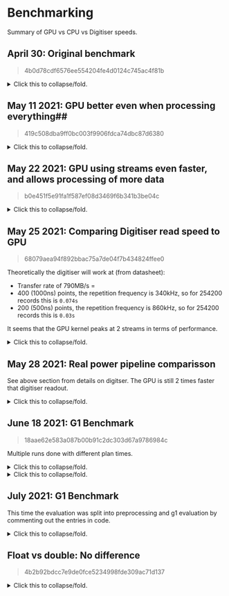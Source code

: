 # Benchmarking #

Summary of GPU vs CPU vs Digitiser speeds.

## April 30: Original benchmark ##
> 4b0d78cdf6576ee554204fe4d0124c745ac4f81b

<details>
<summary>Click this to collapse/fold.</summary>

| Group | Experiment      | Prob. Space | Samples | Iterations | Baseline | us/Iteration | Iterations/sec | RAM (bytes) |
|:-----:|:---------------:|:-----------:|:-------:|:----------:|:--------:|:------------:|:--------------:|:-----------:|
| POWER | CPU_1T_NO_BACK  | Null        | 10      | 1000       | 1.00000  | 993.03200    | 1007.02        | 60456960    |
| POWER | CPU_2T_NO_BACK  | Null        | 10      | 1000       | 1.15689  | 1148.83300   | 870.45         | 68849664    |
| POWER | CPU_4T_NO_BACK  | Null        | 10      | 1000       | 1.30622  | 1297.12200   | 770.94         | 85635072    |
| POWER | CPU_8T_NO_BACK  | Null        | 10      | 1000       | 1.23859  | 1229.96300   | 813.03         | 86437888    |
| POWER | GPU_NO_BACK     | Null        | 10      | 1000       | 0.26119  | 259.36900    | 3855.51        | 9418870784  |
| POWER | CPU_1T_CONST_BA | Null        | 10      | 1000       | 1.04712  | 1039.82200   | 961.70         | 10216804352 |
| POWER | GPU_CONST_BACK  | Null        | 10      | 1000       | 0.26043  | 258.61800    | 3866.71        | 13816946688 |
| POWER | CPU_1T_BACK     | Null        | 10      | 1000       | 1.81312  | 1800.49100   | 555.40         | 14617780224 |
| POWER | GPU_BACK        | Null        | 10      | 1000       | 0.25992  | 258.11300    | 3874.27        | 18287763456 |

</details>

## May 11 2021: GPU better even when processing everything##
> 419c508dba9ff0bc003f9906fdca74dbc87d6380

<details>
<summary>Click this to collapse/fold.</summary>

|     Group      |   Experiment    |   Prob. Space   |     Samples     |   Iterations    |    Baseline     |  us/Iteration   | Iterations/sec  |   RAM (bytes)   |
|:--------------:|:---------------:|:---------------:|:---------------:|:---------------:|:---------------:|:---------------:|:---------------:|:---------------:|
|POWER           | CPU_1T_NO_BACK  |            Null |              10 |            1000 |         1.00000 |      3194.35900 |          313.05 |      9418752000 |
|POWER           | CPU_2T_NO_BACK  |            Null |              10 |            1000 |         1.03164 |      3295.41400 |          303.45 |      9427144704 |
|POWER           | CPU_8T_NO_BACK  |            Null |              10 |            1000 |         0.94265 |      3011.16900 |          332.10 |      9443930112 |
|POWER           | CPU_1T_NO_BACK_ |            Null |              10 |            1000 |         1.04948 |      3352.40700 |          298.29 |      9443930112 |
|POWER           | CPU_1T_CONST_BA |            Null |              10 |            1000 |         1.27478 |      4072.10900 |          245.57 |      9443930112 |
|POWER           | CPU_1T_CONST_BA |            Null |              10 |            1000 |         1.35867 |      4340.09500 |          230.41 |      9443930112 |
|POWER           | CPU_1T_BACK     |            Null |              10 |            1000 |         0.99066 |      3164.51900 |          316.00 |      9444331520 |
|POWER           | CPU_1T_BACK_FUL |            Null |              10 |            1000 |         1.28411 |      4101.90000 |          243.79 |      9444872192 |
|POWER           | GPU_BACK        |            Null |              10 |            1000 |         0.10027 |       320.30400 |         3122.03 |      9445277696 |

</details>

## May 22 2021: GPU using streams even faster, and allows processing of more data ##
> b0e451f5e91fa1f587ef08d3469f6b341b3be04c

<details>
<summary>Click this to collapse/fold.</summary>

> `R_POINTS=1000`, `SP_POINTS=400`, `R_POINTS_PER_GPU_CHUNK=500`

| Group | Experiment      | Prob. Space | Samples | Iterations | Baseline | us/Iteration | Iterations/sec | RAM (bytes) |
|:-----:|:---------------:|:-----------:|:-------:|:----------:|:--------:|:------------:|:--------------:|:-----------:|
| POWER | 1T_NO_BACK      | Null        | 100     | 100        | 1.00000  | 9366.87000   | 106.76         | 9426067456  |
| POWER | 2T_NO_BACK      | Null        | 100     | 100        | 1.17076  | 10966.31000  | 91.19          | 9434460160  |
| POWER | 8T_NO_BACK      | Null        | 100     | 100        | 1.20283  | 11266.78000  | 88.76          | 9451245568  |
| POWER | 1T_NO_BACK_FULL | Null        | 100     | 100        | 1.51296  | 14171.72000  | 70.56          | 9451245568  |
| POWER | 1T_CONST_BACK   | Null        | 100     | 100        | 1.00754  | 9437.45000   | 105.96         | 9451245568  |
| POWER | 1T_CONST_BACK_F | Null        | 100     | 100        | 1.47449  | 13811.38000  | 72.40          | 9451245568  |
| POWER | 1T_BACK         | Null        | 100     | 100        | 1.25850  | 11788.16000  | 84.83          | 9452847104  |
| POWER | 1T_BACK_FULL_MA | Null        | 100     | 100        | 1.70077  | 15930.87000  | 62.77          | 9453252608  |
| POWER | GPU_V1          | Null        | 100     | 100        | 0.04450  | 416.86000    | 2398.89        | 9453658112  |
| POWER | GPU_V2          | Null        | 100     | 100        | 0.03995  | 374.20000    | 2672.37        | 9453658112  |

</details>

## May 25 2021: Comparing Digitiser read speed to GPU ##
> 68079aea94f892bbac75a7de04f7b434824ffee0

Theoretically the digitiser will work at (from datasheet):
- Transfer rate of 790MB/s =
- 400 (1000ns) points, the repetition frequency is 340kHz, so for 254200 records this is `0.074s`
- 200 (500ns) points, the repetition frequency is 860kHz, so for 254200 records this is `0.03s`

It seems that the GPU kernel peaks at 2 streams in terms of performance.

<details>
<summary>Click this to collapse/fold.</summary>

> `R_POINTS=128000`, `SP_POINTS=400`, `R_POINTS_PER_GPU_CHUNK=1000`

| Group     | Experiment      | Prob. Space | Samples | Iterations | Baseline | us/Iteration  | Iterations/sec | RAM (bytes) |
|:---------:|:---------------:|:-----------:|:-------:|:----------:|:--------:|:-------------:|:--------------:|:-----------:|
| DIGITISER | Theoretical     |             |         |            |          | 74000         | 13.35          |             |
| POWER     | 1T_NO_BACK      | Null        | 30      | 1          | 1.00000  | 1927193.00000 | 0.52           | 60559360    |
| POWER     | 2T_NO_BACK      | Null        | 30      | 1          | 1.31233  | 2529108.00000 | 0.40           | 68952064    |
| POWER     | 8T_NO_BACK      | Null        | 30      | 1          | 1.40540  | 2708469.00000 | 0.37           | 85737472    |
| POWER     | 1T_NO_BACK_FULL | Null        | 30      | 1          | 1.69837  | 3273092.00000 | 0.31           | 85737472    |
| POWER     | 1T_CONST_BACK   | Null        | 30      | 1          | 1.05101  | 2025497.00000 | 0.49           | 85737472    |
| POWER     | 1T_CONST_BACK_F | Null        | 30      | 1          | 1.75032  | 3373199.00000 | 0.30           | 85737472    |
| POWER     | 1T_BACK         | Null        | 30      | 1          | 1.32643  | 2556294.00000 | 0.39           | 85737472    |
| POWER     | 1T_BACK_FULL_MA | Null        | 30      | 1          | 2.01473  | 3882780.00000 | 0.26           | 85737472    |
| POWER     | GPU_1ST         | Null        | 30      | 20         | 0.02414  | 46523.55000   | 21.49          | 9418448896  |
| POWER     | GPU_2ST         | Null        | 30      | 29         | 0.01728  | 33303.72414   | 30.03          | 9418448896  |
| POWER     | GPU_8ST         | Null        | 30      | 30         | 0.01706  | 32872.36667   | 30.42          | 9418448896  |
| POWER     | GPU_16ST        | Null        | 30      | 30         | 0.01719  | 33132.93333   | 30.18          | 9552666624  |
| POWER     | FILE_WRITTING   | Null        | 30      | 239        | 0.00046  | 1791.52301    | 558.18         | 9409736704  |

</details>

## May 28 2021: Real power pipeline comparisson ##

See above section from details on digitser. The GPU is still 2 times faster that digitiser readout.

<details>
<summary>Click this to collapse/fold.</summary>

> `R_POINTS=128000`, `SP_POINTS=400`, `R_POINTS_PER_GPU_CHUNK=1000`

| Group     | Experiment  | Prob. Space | Samples | Iterations | Baseline | us/Iteration | Iterations/sec | RAM (bytes) |
|:---------:|:-----------:|:-----------:|:-------:|:----------:|:--------:|:------------:|:--------------:|:-----------:|
| DIGITISER | Theoretical |             |         |            |          | 74000        | 13.35          |             |
| POWER     | READING     | Null        | 30      | 13         | 1.00000  | 74152.00000  | 13.49          | 61505536    |
| POWER     | GPU_2ST     | Null        | 30      | 28         | 0.47455  | 35188.60714  | 28.42          | 9409593344  |
| POWER     | PROCESSING  | Null        | 30      | 28         | 0.47465  | 35196.53571  | 28.41          | 9409593344  |


</details>

## June 18 2021: G1 Benchmark ##
> 18aae62e583a087b00b91c2dc303d67a9786984c

Multiple runs done with different plan times.

<details>
<summary>Click this to collapse/fold.</summary>

> 100s plan time
> G1_DIGITISER_POINTS = 262144

| Group | Experiment | Prob. Space | Samples | Iterations | Baseline | us/Iteration | Iterations/sec | RAM (bytes) |
|:-----:|:----------:|:-----------:|:-------:|:----------:|:--------:|:------------:|:--------------:|:-----------:|
| G1    | DIRECT_1T  | Null        | 30      | 6          | 1.00000  | 140574.00000 | 7.11           | 71675904    |
| G1    | DIRECT_2T  | Null        | 30      | 12         | 0.55110  | 77470.41667  | 12.91          | 81117184    |
| G1    | DIRECT_4T  | Null        | 30      | 15         | 0.30910  | 43450.93333  | 23.01          | 97902592    |
| G1    | DIRECT_8T  | Null        | 30      | 24         | 0.27102  | 38098.58333  | 26.25          | 97902592    |
| G1    | DIRECT_16T | Null        | 30      | 33         | 0.22592  | 31758.27273  | 31.49          | 97902592    |
| G1    | FFTW_1T    | Null        | 30      | 47         | 0.12359  | 17372.91489  | 57.56          | 108462080   |
| G1    | FFTW_2T    | Null        | 30      | 55         | 0.12442  | 17489.85455  | 57.18          | 108462080   |
| G1    | FFTW_4T    | Null        | 30      | 55         | 0.12426  | 17468.38182  | 57.25          | 108462080   |
| G1    | FFTW_8T    | Null        | 30      | 55         | 0.12518  | 17596.58182  | 56.83          | 108462080   |

</details>

<details>
<summary>Click this to collapse/fold.</summary>

> 1000s plan time
> G1_DIGITISER_POINTS = 262144

| Group | Experiment                      | Prob. Space | Samples | Iterations | Baseline | us/Iteration | Iterations/sec | RAM (bytes) |
|:-----:|:-------------------------------:|:-----------:|:-------:|:----------:|:--------:|:------------:|:--------------:|:-----------:|
| G1    | READING                         | Null        | 30      | 102        | 1.00000  | 9167.90196   | 109.08         | 67010560    |
| G1    | DIRECT_1T                       | Null        | 30      | 5          | 15.53760 | 142447.20000 | 7.02           | 73183232    |
| G1    | DIRECT_2T                       | Null        | 30      | 8          | 8.43805  | 77359.25000  | 12.93          | 81575936    |
| G1    | DIRECT_4T                       | Null        | 30      | 17         | 4.67143  | 42827.23529  | 23.35          | 98361344    |
| G1    | DIRECT_8T                       | Null        | 30      | 21         | 4.03732  | 37013.71429  | 27.02          | 98361344    |
| G1    | DIRECT_16T                      | Null        | 30      | 32         | 3.49817  | 32070.90625  | 31.18          | 98361344    |
| G1    | FFTW_1T                         | Null        | 30      | 60         | 1.58142  | 14498.28333  | 68.97          | 112164864   |
| G1    | FFTW_2T                         | Null        | 30      | 67         | 1.57965  | 14482.11940  | 69.05          | 112164864   |
| G1    | FFTW_4T                         | Null        | 30      | 67         | 1.57851  | 14471.59701  | 69.10          | 112164864   |
| G1    | FFTW_8T                         | Null        | 30      | 66         | 1.58601  | 14540.36364  | 68.77          | 112164864   |
|       |                                 |             |         |            |          |              |                |             |
| G1    | FFTW_1T_PARRALLEL               | Null        | 30      | 81         | 1.00000  | 10233.16049  | 97.72          | 276033536   |
|       |                                 |             |         |            |          |              |                |             |
| G1    | GPU_NO_STREAMS                  | Null        | 30      | 193        | 0.48058  | 4926.39896   | 202.99         | 9681960960  |
| G1    | GPU_NO_STREAMS_CPU_PREPROCESSOR | Null        | 30      | 439        | 0.11233  | 1100.68109   | 908.53         | 9700151296  |

</details>

## July 2021: G1 Benchmark  ##
This time the evaluation was split into preprocessing and g1 evaluation by commenting out the entries in code.

<details>
<summary>Click this to collapse/fold.</summary>

> 1000s plan time
> G1_DIGITISER_POINTS = 262144

| Group | Experiment                | Prob. Space | Samples | Iterations | Baseline | us/Iteration | Iterations/sec | RAM (bytes) |
|:-----:|:-------------------------:|:-----------:|:-------:|:----------:|:--------:|:------------:|:--------------:|:-----------:|
| G1    | READING                   | Null        | 30      | 102        | 1.00000  | 9167.90196   | 109.08         | 67010560    |
|:-----:|:-------------------------:|:-----------:|:-------:|:----------:|:--------:|:------------:|:--------------:|:-----------:|
| G1    | CPU_DIRECT_16T            | Null        | 30      | 31         | 1.00000  | 25992.19355  | 38.47          | 310226944   |
| G1    | CPU_FFTW_1T               | Null        | 30      | 142        | 0.15452  | 4016.26761   | 248.99         | 303935488   |
| G1    | CPU_PREPROCESSOR          | Null        | 30      | 237        | 0.14963  | 3889.27004   | 257.12         | 310226944   |
|:-----:|:-------------------------:|:-----------:|:-------:|:----------:|:--------:|:------------:|:--------------:|:-----------:|
| G1    | GPU_FFTW                  | Null        | 30      | 434        | 0.04313  | 1120.95392   | 892.10         | 9726398464  |
| G1    | GPU_PREPROCESSOR          | Null        | 30      | 257        | 0.00953  | 247.68482    | 4037.39        | 10210144256 |
| G1    | GPU_FFTW_AND_PREPROCESSOR | Null        | 30      | 278        | 0.02785  | 876.92086    | 1140.35        | 9741717504  |

GPU_FFTW_AND_PREPROCESSOR is faster as there is no copying required!

</details>

## Float vs double: No difference ##
> 4b2b92bdcc7e9de0fce5234998fde309ac71d137

<details>
<summary>Click this to collapse/fold.</summary>

| Group          | Experiment      | Prob. Space | Samples | Iterations | Baseline | us/Iteration | Iterations/sec | RAM (bytes) |
|:--------------:|:---------------:|:-----------:|:-------:|:----------:|:--------:|:------------:|:--------------:|:-----------:|
| TYPE_BENCHMARK | FLOAT_MULITPLY  | Null        | 1000    | 50000      | 1.00000  | 2.64130      | 378601.45      | 51908608    |
| TYPE_BENCHMARK | DOUBLE_MULTIPLY | Null        | 1000    | 50000      | 1.00096  | 2.64384      | 378237.71      | 51908608    |
| TYPE_BENCHMARK | FLOAT_ADD       | Null        | 1000    | 50000      | 0.91550  | 2.41812      | 413544.41      | 51908608    |
| TYPE_BENCHMARK | DOUBLE_ADD      | Null        | 1000    | 50000      | 0.91822  | 2.42530      | 412320.13      | 51908608    |

</details>
